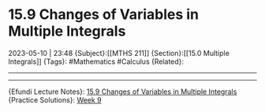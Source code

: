 # 15.9 Changes of Variables in Multiple Integrals
2023-05-10 | 23:48
{Subject}:[[MTHS 211]]
{Section}:[[15.0 Multiple Integrals]]
{Tags}: #Mathematics #Calculus 
{Related}:

--- 

--- 
{Efundi Lecture Notes}: [15.9 Changes of Variables in Multiple Integrals](https://efundi.nwu.ac.za/access/content/group/4c4529f0-7790-4dc7-9390-8f7cd29c9a77/2021/English/Lecture%20Notes/MTHS211%20-%20Lecture%2017%20-%20Change%20of%20Variables%20in%20Double%20Integrals.pdf)
{Practice Solutions}: [Week 9](https://efundi.nwu.ac.za/access/content/group/4c4529f0-7790-4dc7-9390-8f7cd29c9a77/Homework%20and%20Memo_s/SOLUTIONS%209%20EDITION/WEEK%209%20SOLUTIONS%20_9ED_.pdf)